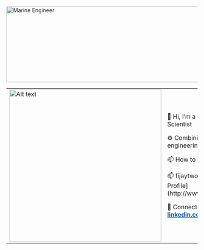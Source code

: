 <img src="https://imgur.com/IP9iDv1.jpg" alt="Marine Engineer" width="900" height='200'/>

<table>
  <tr>
    <td>
<img src="https://i.imgur.com/B765ic7.jpg" alt="Alt text" width="400"/>    </td>
    <td>
      <p>👋 Hi, I’m a Marine Engineer Turned Data Scientist</p>
      <p>⚙️ Combining years of experience in marine engineering with data-driven solutions.</p>
     <p> 📫 How to reach me ..</p>
     <p>📫 fijaytwo@gmail.com | 🌐 [My Kaggle Profile](http://www.kaggle.com/jeleeladekunlefijabi)</p>
      <p>🔗 Connect with me on LinkedIn:  
    <a href="https://www.linkedin.com/in/fijabi-j-adekunle/" style="color: #0056b3; font-weight: bold;">linkedin.com/in/fijabi-j-adekunle/</a>
  </p>
    </td>
  </tr>
</table>


  

<!---
FijabiAdekunle/FijabiAdekunle is a ✨ special ✨ repository because its `README.md` (this file) appears on your GitHub profile.
You can click the Preview link to take a look at your changes.
--->

